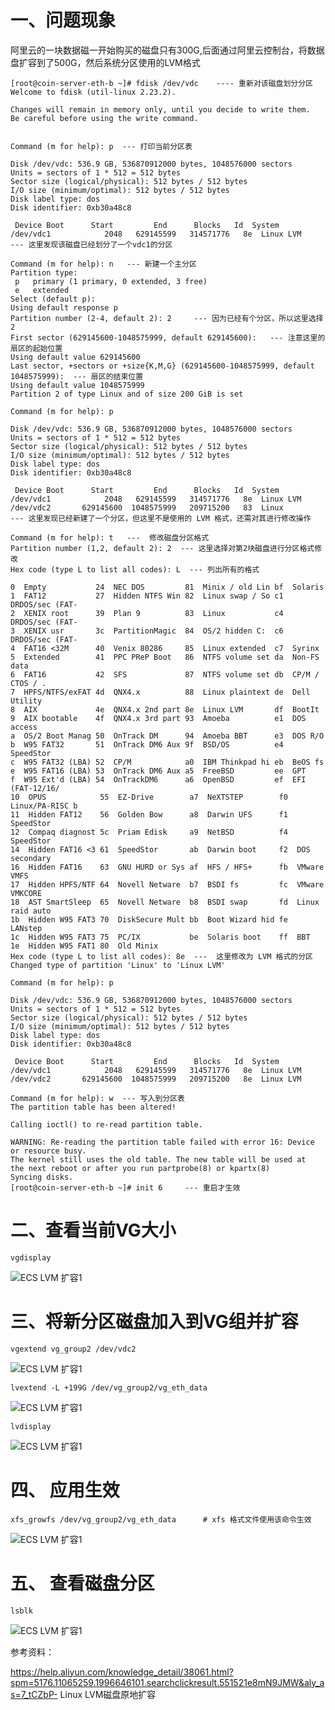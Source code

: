 # 一、问题现象

  阿里云的一块数据磁一开始购买的磁盘只有300G,后面通过阿里云控制台，将数据盘扩容到了500G，然后系统分区使用的LVM格式
  
  ```
  [root@coin-server-eth-b ~]# fdisk /dev/vdc    ---- 重新对该磁盘划分分区
Welcome to fdisk (util-linux 2.23.2).

Changes will remain in memory only, until you decide to write them.
Be careful before using the write command.


Command (m for help): p  --- 打印当前分区表

Disk /dev/vdc: 536.9 GB, 536870912000 bytes, 1048576000 sectors
Units = sectors of 1 * 512 = 512 bytes
Sector size (logical/physical): 512 bytes / 512 bytes
I/O size (minimum/optimal): 512 bytes / 512 bytes
Disk label type: dos
Disk identifier: 0xb30a48c8

   Device Boot      Start         End      Blocks   Id  System
/dev/vdc1            2048   629145599   314571776   8e  Linux LVM     --- 这里发现该磁盘已经划分了一个vdc1的分区

Command (m for help): n   --- 新建一个主分区
Partition type:
   p   primary (1 primary, 0 extended, 3 free)
   e   extended
Select (default p): 
Using default response p
Partition number (2-4, default 2): 2     --- 因为已经有个分区，所以这里选择 2 
First sector (629145600-1048575999, default 629145600):   --- 注意这里的扇区的起始位置 
Using default value 629145600
Last sector, +sectors or +size{K,M,G} (629145600-1048575999, default 1048575999):  --- 扇区的结束位置
Using default value 1048575999
Partition 2 of type Linux and of size 200 GiB is set

Command (m for help): p

Disk /dev/vdc: 536.9 GB, 536870912000 bytes, 1048576000 sectors
Units = sectors of 1 * 512 = 512 bytes
Sector size (logical/physical): 512 bytes / 512 bytes
I/O size (minimum/optimal): 512 bytes / 512 bytes
Disk label type: dos
Disk identifier: 0xb30a48c8

   Device Boot      Start         End      Blocks   Id  System
/dev/vdc1            2048   629145599   314571776   8e  Linux LVM
/dev/vdc2       629145600  1048575999   209715200   83  Linux           --- 这里发现已经新建了一个分区，但这里不是使用的 LVM 格式，还需对其进行修改操作

Command (m for help): t   ---  修改磁盘分区格式
Partition number (1,2, default 2): 2  --- 这里选择对第2块磁盘进行分区格式修改
Hex code (type L to list all codes): L  --- 列出所有的格式

 0  Empty           24  NEC DOS         81  Minix / old Lin bf  Solaris        
 1  FAT12           27  Hidden NTFS Win 82  Linux swap / So c1  DRDOS/sec (FAT-
 2  XENIX root      39  Plan 9          83  Linux           c4  DRDOS/sec (FAT-
 3  XENIX usr       3c  PartitionMagic  84  OS/2 hidden C:  c6  DRDOS/sec (FAT-
 4  FAT16 <32M      40  Venix 80286     85  Linux extended  c7  Syrinx         
 5  Extended        41  PPC PReP Boot   86  NTFS volume set da  Non-FS data    
 6  FAT16           42  SFS             87  NTFS volume set db  CP/M / CTOS / .
 7  HPFS/NTFS/exFAT 4d  QNX4.x          88  Linux plaintext de  Dell Utility   
 8  AIX             4e  QNX4.x 2nd part 8e  Linux LVM       df  BootIt         
 9  AIX bootable    4f  QNX4.x 3rd part 93  Amoeba          e1  DOS access     
 a  OS/2 Boot Manag 50  OnTrack DM      94  Amoeba BBT      e3  DOS R/O        
 b  W95 FAT32       51  OnTrack DM6 Aux 9f  BSD/OS          e4  SpeedStor      
 c  W95 FAT32 (LBA) 52  CP/M            a0  IBM Thinkpad hi eb  BeOS fs        
 e  W95 FAT16 (LBA) 53  OnTrack DM6 Aux a5  FreeBSD         ee  GPT            
 f  W95 Ext'd (LBA) 54  OnTrackDM6      a6  OpenBSD         ef  EFI (FAT-12/16/
10  OPUS            55  EZ-Drive        a7  NeXTSTEP        f0  Linux/PA-RISC b
11  Hidden FAT12    56  Golden Bow      a8  Darwin UFS      f1  SpeedStor      
12  Compaq diagnost 5c  Priam Edisk     a9  NetBSD          f4  SpeedStor      
14  Hidden FAT16 <3 61  SpeedStor       ab  Darwin boot     f2  DOS secondary  
16  Hidden FAT16    63  GNU HURD or Sys af  HFS / HFS+      fb  VMware VMFS    
17  Hidden HPFS/NTF 64  Novell Netware  b7  BSDI fs         fc  VMware VMKCORE 
18  AST SmartSleep  65  Novell Netware  b8  BSDI swap       fd  Linux raid auto
1b  Hidden W95 FAT3 70  DiskSecure Mult bb  Boot Wizard hid fe  LANstep        
1c  Hidden W95 FAT3 75  PC/IX           be  Solaris boot    ff  BBT            
1e  Hidden W95 FAT1 80  Old Minix      
Hex code (type L to list all codes): 8e  ---  这里修改为 LVM 格式的分区
Changed type of partition 'Linux' to 'Linux LVM'

Command (m for help): p

Disk /dev/vdc: 536.9 GB, 536870912000 bytes, 1048576000 sectors
Units = sectors of 1 * 512 = 512 bytes
Sector size (logical/physical): 512 bytes / 512 bytes
I/O size (minimum/optimal): 512 bytes / 512 bytes
Disk label type: dos
Disk identifier: 0xb30a48c8

   Device Boot      Start         End      Blocks   Id  System
/dev/vdc1            2048   629145599   314571776   8e  Linux LVM
/dev/vdc2       629145600  1048575999   209715200   8e  Linux LVM

Command (m for help): w  --- 写入到分区表
The partition table has been altered!

Calling ioctl() to re-read partition table.

WARNING: Re-reading the partition table failed with error 16: Device or resource busy.
The kernel still uses the old table. The new table will be used at
the next reboot or after you run partprobe(8) or kpartx(8)
Syncing disks.
[root@coin-server-eth-b ~]# init 6     --- 重启才生效
  ```
# 二、查看当前VG大小
```
vgdisplay
```

  ![ECS LVM 扩容1](https://github.com/Lancger/opslinux/blob/master/images/ecs_lvm_01.png)

# 三、将新分区磁盘加入到VG组并扩容

```
vgextend vg_group2 /dev/vdc2

```
  ![ECS LVM 扩容1](https://github.com/Lancger/opslinux/blob/master/images/ecs_lvm_02.png)
  
```  
lvextend -L +199G /dev/vg_group2/vg_eth_data
```  

  ![ECS LVM 扩容1](https://github.com/Lancger/opslinux/blob/master/images/ecs_lvm_05.png)

```
lvdisplay
```

  ![ECS LVM 扩容1](https://github.com/Lancger/opslinux/blob/master/images/ecs_lvm_06.png)

  
# 四、 应用生效

```
xfs_growfs /dev/vg_group2/vg_eth_data      # xfs 格式文件使用该命令生效
```

  ![ECS LVM 扩容1](https://github.com/Lancger/opslinux/blob/master/images/ecs_lvm_04.png)

# 五、 查看磁盘分区

```
lsblk
```

  ![ECS LVM 扩容1](https://github.com/Lancger/opslinux/blob/master/images/ecs_lvm_03.png)


参考资料：

https://help.aliyun.com/knowledge_detail/38061.html?spm=5176.11065259.1996646101.searchclickresult.551521e8mN9JMW&aly_as=7_tCZbP-   Linux LVM磁盘原地扩容
